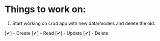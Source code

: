 # Things to work on:

1. Start working on crud app with new data/models and delete the old.

[✔] - Create
[✔] - Read
[✔] - Update
[✔] - Delete
